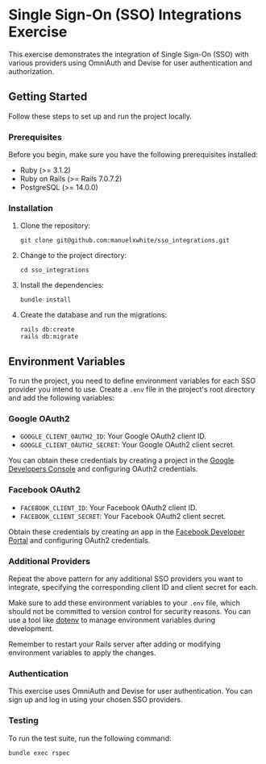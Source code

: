 # Single Sign-On (SSO) Integrations Exercise

This exercise demonstrates the integration of Single Sign-On (SSO) with various providers using OmniAuth and Devise for user authentication and authorization.

## Getting Started

Follow these steps to set up and run the project locally.

### Prerequisites

Before you begin, make sure you have the following prerequisites installed:

- Ruby (>= 3.1.2)
- Ruby on Rails (>= Rails 7.0.7.2)
- PostgreSQL (>= 14.0.0)

### Installation

1. Clone the repository:

   ```shell
   git clone git@github.com:manuelxwhite/sso_integrations.git

2. Change to the project directory:

    ```shell
    cd sso_integrations

3. Install the dependencies:

    ```shell
    bundle install

4. Create the database and run the migrations:

    ```shell
    rails db:create
    rails db:migrate

## Environment Variables

To run the project, you need to define environment variables for each SSO provider you intend to use. Create a `.env` file in the project's root directory and add the following variables:

### Google OAuth2

- `GOOGLE_CLIENT_OAUTH2_ID`: Your Google OAuth2 client ID.
- `GOOGLE_CLIENT_OAUTH2_SECRET`: Your Google OAuth2 client secret.

You can obtain these credentials by creating a project in the [Google Developers Console](https://console.developers.google.com/) and configuring OAuth2 credentials.

### Facebook OAuth2

- `FACEBOOK_CLIENT_ID`: Your Facebook OAuth2 client ID.
- `FACEBOOK_CLIENT_SECRET`: Your Facebook OAuth2 client secret.

Obtain these credentials by creating an app in the [Facebook Developer Portal](https://developers.facebook.com/) and configuring OAuth2 credentials.

### Additional Providers

Repeat the above pattern for any additional SSO providers you want to integrate, specifying the corresponding client ID and client secret for each.

Make sure to add these environment variables to your `.env` file, which should not be committed to version control for security reasons. You can use a tool like [dotenv](https://github.com/bkeepers/dotenv) to manage environment variables during development.

Remember to restart your Rails server after adding or modifying environment variables to apply the changes.

### Authentication
This exercise uses OmniAuth and Devise for user authentication. You can sign up and log in using your chosen SSO providers.

### Testing

To run the test suite, run the following command:

```shell
bundle exec rspec
```